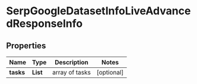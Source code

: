 # SerpGoogleDatasetInfoLiveAdvancedResponseInfo


## Properties

| Name | Type | Description | Notes |
|------------ | ------------- | ------------- | -------------|
**tasks** | **List<SerpGoogleDatasetInfoLiveAdvancedTaskInfo>** | array of tasks |[optional]|